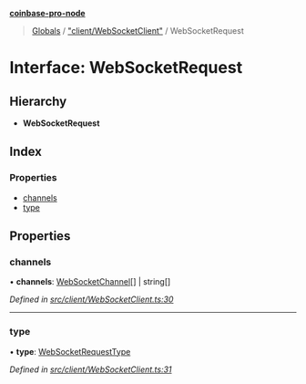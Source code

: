 **[coinbase-pro-node](../README.md)**

> [Globals](../globals.md) / ["client/WebSocketClient"](../modules/_client_websocketclient_.md) / WebSocketRequest

# Interface: WebSocketRequest

## Hierarchy

- **WebSocketRequest**

## Index

### Properties

- [channels](_client_websocketclient_.websocketrequest.md#channels)
- [type](_client_websocketclient_.websocketrequest.md#type)

## Properties

### channels

• **channels**: [WebSocketChannel](_client_websocketclient_.websocketchannel.md)[] \| string[]

_Defined in [src/client/WebSocketClient.ts:30](https://github.com/bennycode/coinbase-pro-node/blob/a3ed45b/src/client/WebSocketClient.ts#L30)_

---

### type

• **type**: [WebSocketRequestType](../enums/_client_websocketclient_.websocketrequesttype.md)

_Defined in [src/client/WebSocketClient.ts:31](https://github.com/bennycode/coinbase-pro-node/blob/a3ed45b/src/client/WebSocketClient.ts#L31)_
